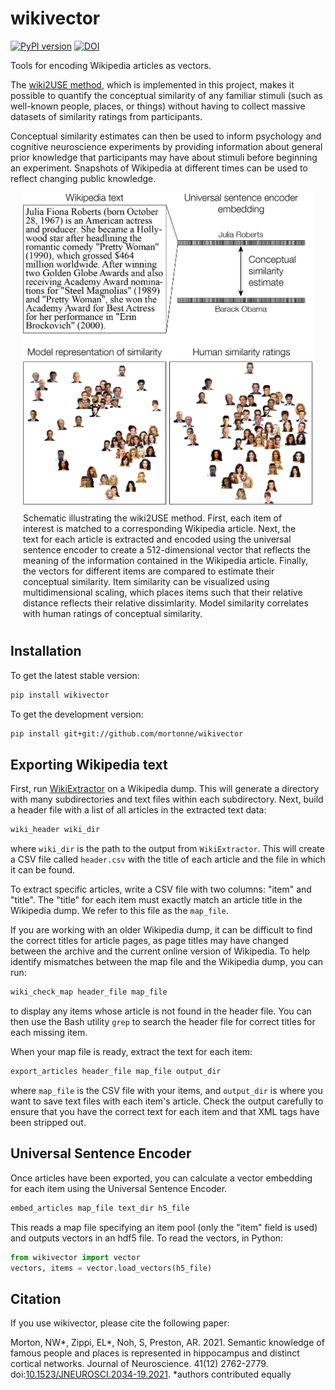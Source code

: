 # wikivector

[![PyPI version](https://badge.fury.io/py/wikivector.svg)](https://badge.fury.io/py/wikivector)
[![DOI](https://zenodo.org/badge/DOI/10.5281/zenodo.4453878.svg)](https://doi.org/10.5281/zenodo.4453878)

Tools for encoding Wikipedia articles as vectors.

The [wiki2USE method](https://doi.org/10.1523/JNEUROSCI.2034-19.2021), which is implemented in this project, makes it possible to quantify the conceptual similarity of any familiar stimuli (such as well-known people, places, or things) without having to collect massive datasets of similarity ratings from participants. 

Conceptual similarity estimates can then be used to inform psychology and cognitive neuroscience experiments by providing information about general prior knowledge that participants may have about stimuli before beginning an experiment. Snapshots of Wikipedia at different times can be used to reflect changing public knowledge.

<div align="center">
  <div style="max-width:500px; margin:0 20px;">
    <img src="https://github.com/mortonne/wikivector/blob/master/images/wikivector.png" alt="schematic showing how Wikipedia entries are used to estimate conceptual similarity of two famous people, Julia Roberts and Barack Obama" width="500px">
    <div style="text-align:left; padding:10px 0;">
    Schematic illustrating the wiki2USE method. First, each item of interest is matched to a corresponding Wikipedia article. Next, the text for each article is extracted and encoded using the universal sentence encoder to create a 512-dimensional vector that reflects the meaning of the information contained in the Wikipedia article. Finally, the vectors for different items are compared to estimate their conceptual similarity. Item similarity can be visualized using multidimensional scaling, which places items such that their relative distance reflects their relative dissimlarity. Model similarity correlates with human ratings of conceptual similarity.
    </div>
  </div>
</div>

## Installation

To get the latest stable version:

```bash
pip install wikivector
```

To get the development version:

```bash
pip install git+git://github.com/mortonne/wikivector
```

## Exporting Wikipedia text

First, run [WikiExtractor](https://github.com/attardi/wikiextractor)
on a Wikipedia dump. This will generate a directory with many 
subdirectories and text files within each subdirectory. Next, build 
a header file with a list of all articles in the extracted text data:

```bash
wiki_header wiki_dir
```

where `wiki_dir` is the path to the output from `WikiExtractor`. 
This will create a CSV file called `header.csv` with the title of each 
article and the file in which it can be found.

To extract specific articles, write a CSV file with two columns: "item"
and "title". The "title" for each item must exactly match an article
title in the Wikipedia dump. We refer to this file as the `map_file`.

If you are working with an older Wikipedia dump, it can be difficult to 
find the correct titles for article pages, as page titles may have changed
between the archive and the current online version of Wikipedia. To help 
identify mismatches between the map file and the Wikipedia dump, you can 
run:

```bash
wiki_check_map header_file map_file
```

to display any items whose article is not found in the header file. You 
can then use the Bash utility `grep` to search the header file for correct 
titles for each missing item.

When your map file is ready, extract the text for each item:

```bash
export_articles header_file map_file output_dir
```

where `map_file` is the CSV file with your items, and `output_dir` is
where you want to save text files with each item's article. Check the
output carefully to ensure that you have the correct text for each item
and that XML tags have been stripped out.

## Universal Sentence Encoder

Once articles have been exported, you can calculate a vector embedding
for each item using the Universal Sentence Encoder.

```bash
embed_articles map_file text_dir h5_file
```

This reads a map file specifying an item pool (only the "item" field is 
used) and outputs vectors in an hdf5 file. To read the vectors, in 
Python:

```python
from wikivector import vector
vectors, items = vector.load_vectors(h5_file)
```

## Citation

If you use wikivector, please cite the following paper:

Morton, NW*, Zippi, EL*, Noh, S, Preston, AR. 2021.
Semantic knowledge of famous people and places is represented in hippocampus and distinct cortical networks.
Journal of Neuroscience. 41(12) 2762-2779.
doi:[10.1523/JNEUROSCI.2034-19.2021](http:doi.org/10.1523/JNEUROSCI.2034-19.2021). *authors contributed equally
